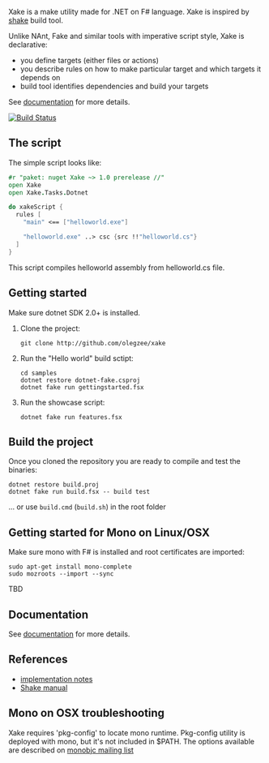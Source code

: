 Xake is a make utility made for .NET on F# language. Xake is inspired by [shake](https://github.com/ndmitchell/shake) build tool.

Unlike NAnt, Fake and similar tools with imperative script style, Xake is declarative:

  * you define targets (either files or actions)
  * you describe rules on how to make particular target and which targets it depends on
  * build tool identifies dependencies and build your targets

See [documentation](docs/overview.md) for more details.

[![Build Status](https://travis-ci.org/OlegZee/Xake.svg?branch=master)](https://travis-ci.org/OlegZee/Xake)

## The script

The simple script looks like:

```fsharp
#r "paket: nuget Xake ~> 1.0 prerelease //"
open Xake
open Xake.Tasks.Dotnet

do xakeScript {
  rules [
    "main" <== ["helloworld.exe"]

    "helloworld.exe" ..> csc {src !!"helloworld.cs"}
  ]
}
```

This script compiles helloworld assembly from helloworld.cs file.

## Getting started

Make sure dotnet SDK 2.0+ is installed.

1. Clone the project:

    ```
    git clone http://github.com/olegzee/xake
    ```
1. Run the "Hello world" build sctipt:

    ```
    cd samples
    dotnet restore dotnet-fake.csproj
    dotnet fake run gettingstarted.fsx
    ```
1. Run the showcase script:

    ```
    dotnet fake run features.fsx
    ```
    

## Build the project

Once you cloned the repository you are ready to compile and test the binaries:

```
dotnet restore build.proj
dotnet fake run build.fsx -- build test
```

... or use `build.cmd` (`build.sh`) in the root folder

## Getting started for Mono on Linux/OSX

Make sure mono with F# is installed and root certificates are imported:

```
sudo apt-get install mono-complete
sudo mozroots --import --sync
```

TBD

## Documentation

See [documentation](docs/overview.md) for more details.

## References

* [implementation notes](docs/implnotes.md)
* [Shake manual](https://github.com/ndmitchell/shake/blob/master/docs/Manual.md)

## Mono on OSX troubleshooting

Xake requires 'pkg-config' to locate mono runtime. Pkg-config utility is deployed with mono, but it's not included in
$PATH. The options available are described on [monobjc mailing list](http://www.mail-archive.com/users@lists.monobjc.net/msg00235.html)

